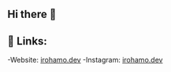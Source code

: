 ## Hi there 👋

<!--
**IrohaMo/IrohaMo** is a ✨ _special_ ✨ repository because its `README.md` (this file) appears on your GitHub profile.

Here are some ideas to get you started:

- 🔭 I’m currently working on ...
- 🌱 I’m currently learning ...
- 👯 I’m looking to collaborate on ...
- 🤔 I’m looking for help with ...
- 💬 Ask me about ...
- 📫 How to reach me: ...
- 😄 Pronouns: ...
- ⚡ Fun fact: ...
-->

## 🔗 Links:
-Website: [irohamo.dev](https://irohamo.dev)
-Instagram: [irohamo.dev](https://instagram.com/irohamo.dev)
